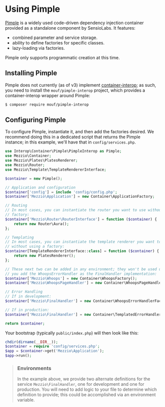 # Using Pimple

[Pimple](http://pimple.sensiolabs.org/) is a widely used code-driven dependency
injection container provided as a standalone component by SensioLabs. It
features:

- combined parameter and service storage.
- ability to define factories for specific classes.
- lazy-loading via factories.

Pimple only supports programmatic creation at this time.

## Installing Pimple

Pimple does not currently (as of v3) implement
[container-interop](https://github.com/container-interop/container-interop); as
such, you need to install the `mouf/pimple-interop` project, which provides a
container-interop wrapper around Pimple:

```bash
$ composer require mouf/pimple-interop
```

## Configuring Pimple

To configure Pimple, instantiate it, and then add the factories desired. We
recommend doing this in a dedicated script that returns the Pimple instance; in
this example, we'll have that in `config/services.php`.

```php
use Interop\Container\Pimple\PimpleInterop as Pimple;
use Mezzio\Container;
use Mezzio\Plates\PlatesRenderer;
use Mezzio\Router;
use Mezzio\Template\TemplateRendererInterface;

$container = new Pimple();

// Application and configuration
$container['config'] = include 'config/config.php';
$container['Mezzio\Application'] = new Container\ApplicationFactory;

// Routing
// In most cases, you can instantiate the router you want to use without using a
// factory:
$container['Mezzio\Router\RouterInterface'] = function ($container) {
    return new Router\Aura();
};

// Templating
// In most cases, you can instantiate the template renderer you want to use
// without using a factory:
$container[TemplateRendererInterface::class] = function ($container) {
    return new PlatesRenderer();
};

// These next two can be added in any environment; they won't be used unless
// you add the WhoopsErrorHandler as the FinalHandler implementation:
$container['Mezzio\Whoops'] = new Container\WhoopsFactory();
$container['Mezzio\WhoopsPageHandler'] = new Container\WhoopsPageHandlerFactory();

// Error Handling
// If in development:
$container['Mezzio\FinalHandler'] = new Container\WhoopsErrorHandlerFactory();

// If in production:
$container['Mezzio\FinalHandler'] = new Container\TemplatedErrorHandlerFactory();

return $container;
```

Your bootstrap (typically `public/index.php`) will then look like this:

```php
chdir(dirname(__DIR__));
$container = require 'config/services.php';
$app = $container->get('Mezzio\Application');
$app->run();
```

> ### Environments
> 
> In the example above, we provide two alternate definitions for the service
> `Mezzio\FinalHandler`, one for development and one for production.
> You will need to add logic to your file to determine which definition to
> provide; this could be accomplished via an environment variable.
